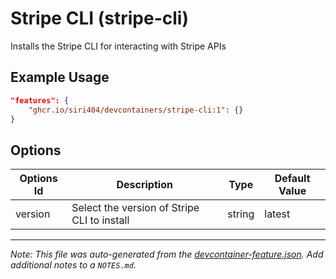 
# Stripe CLI (stripe-cli)

Installs the Stripe CLI for interacting with Stripe APIs

## Example Usage

```json
"features": {
    "ghcr.io/siri404/devcontainers/stripe-cli:1": {}
}
```

## Options

| Options Id | Description | Type | Default Value |
|-----|-----|-----|-----|
| version | Select the version of Stripe CLI to install | string | latest |



---

_Note: This file was auto-generated from the [devcontainer-feature.json](https://github.com/siri404/devcontainers/blob/main/src/stripe-cli/devcontainer-feature.json).  Add additional notes to a `NOTES.md`._
